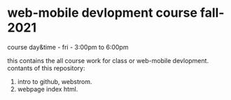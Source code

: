 # web-mobile devlopment course  fall-2021
 course day&time - fri - 3:00pm to 6:00pm
 
 this contains the all course work for class or web-mobile devlopment.
  contants of this repository:
  1. intro to github, webstrom.
  2. webpage index html.
